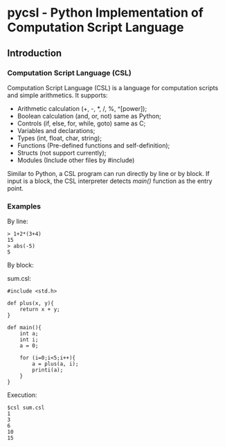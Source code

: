 # pycsl - Python Implementation of Computation Script Language

## Introduction

### Computation Script Language (CSL)

Computation Script Language (CSL) is a language for computation scripts and simple arithmetics. It supports:

- Arithmetic calculation (+, -, *, /, %, ^[power]);
- Boolean calculation (and, or, not) same as Python;
- Controls (if, else, for, while, goto) same as C;
- Variables and declarations;
- Types (int, float, char, string);
- Functions (Pre-defined functions and self-definition);
- Structs (not support currently);
- Modules (Include other files by #include)

Similar to Python, a CSL program can run directly by line or by block. If input is a block, the CSL interpreter detects _main()_ function as the entry point.

### Examples

By line:

    > 1+2*(3+4)
    15
    > abs(-5)
    5

By block:

sum.csl:

    #include <std.h>

    def plus(x, y){
        return x + y;
    }

    def main(){
        int a;
        int i;
        a = 0;

        for (i=0;i<5;i++){
            a = plus(a, i);
            printi(a);
        }
    }

Execution:

    $csl sum.csl
    1
    3
    6
    10
    15


